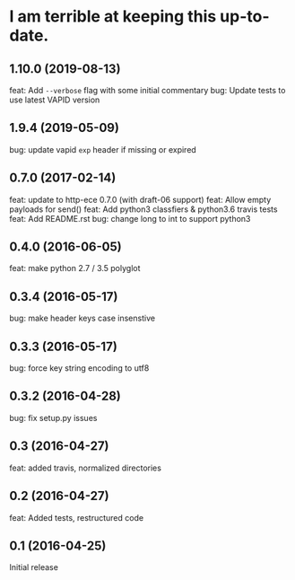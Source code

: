 # I am terrible at keeping this up-to-date.

## 1.10.0 (2019-08-13)
feat: Add `--verbose` flag with some initial commentary
bug: Update tests to use latest VAPID version

## 1.9.4 (2019-05-09)
bug: update vapid `exp` header if missing or expired

## 0.7.0 (2017-02-14)
feat: update to http-ece 0.7.0 (with draft-06 support)
feat: Allow empty payloads for send()
feat: Add python3 classfiers & python3.6 travis tests
feat: Add README.rst
bug: change long to int to support python3

## 0.4.0 (2016-06-05)
feat: make python 2.7 / 3.5 polyglot

## 0.3.4 (2016-05-17)
bug: make header keys case insenstive

## 0.3.3 (2016-05-17)
bug: force key string encoding to utf8

## 0.3.2 (2016-04-28)
bug: fix setup.py issues

## 0.3 (2016-04-27)
feat: added travis, normalized directories


## 0.2 (2016-04-27)
feat: Added tests, restructured code


## 0.1 (2016-04-25)

Initial release

